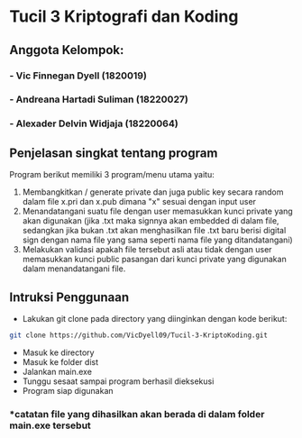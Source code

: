 # Tucil 3 Kriptografi dan Koding 

## Anggota Kelompok:
### - Vic Finnegan Dyell  (1820019)
### - Andreana Hartadi Suliman (18220027)
### - Alexader Delvin Widjaja (18220064)

## Penjelasan singkat tentang program
Program berikut memiliki 3 program/menu utama yaitu:
1. Membangkitkan / generate private dan juga public key secara random dalam file x.pri dan x.pub dimana "x" sesuai dengan input user
2. Menandatangani suatu file dengan user memasukkan kunci private yang akan digunakan (jika .txt maka signnya akan embedded di dalam file, sedangkan jika bukan .txt akan menghasilkan file .txt baru berisi digital sign dengan nama file yang sama seperti nama file yang ditandatangani)
3. Melakukan validasi apakah file tersebut asli atau tidak dengan user memasukkan kunci public pasangan dari kunci private yang digunakan dalam menandatangani file.

## Intruksi Penggunaan
- Lakukan git clone pada directory yang diinginkan dengan kode berikut:
```bash
git clone https://github.com/VicDyell09/Tucil-3-KriptoKoding.git
```
- Masuk ke directory
- Masuk ke folder dist
- Jalankan main.exe
- Tunggu sesaat sampai program berhasil dieksekusi
- Program siap digunakan

### *catatan file yang dihasilkan akan berada di dalam folder main.exe tersebut
